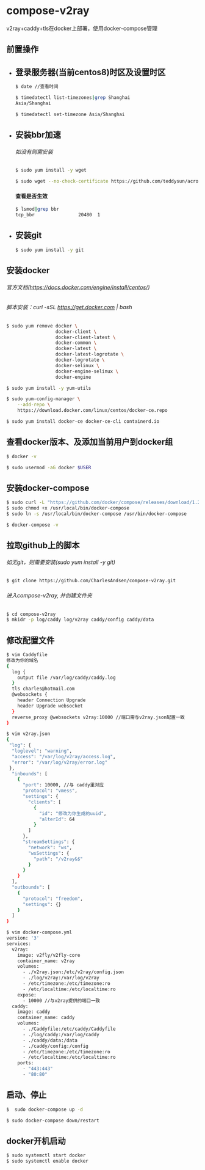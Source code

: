 # compose-v2ray

v2ray+caddy+tls在docker上部署，使用docker-compose管理

## 前置操作

* ## 登录服务器(当前centos8)时区及设置时区

  ```sh
  $ date //查看时间
  ```

  ```sh
  $ timedatectl list-timezones|grep Shanghai
  Asia/Shanghai
  ```

  ```sh
  $ timedatectl set-timezone Asia/Shanghai
  ```



* ## 安装bbr加速

  ###### 如没有则需安装

  ```sh
  $ sudo yum install -y wget
  ```

  ```sh
  $ sudo wget --no-check-certificate https://github.com/teddysun/across/raw/master/bbr.sh && sudo chmod +x bbr.sh && sudo ./bbr.sh
  ```

  #### 查看是否生效

  ```sh
  $ lsmod|grep bbr
  tcp_bbr                20480  1
  ```

  

* ##  安装git

  ```sh
  $ sudo yum install -y git
  ```

## 安装docker

###### 官方文档(https://docs.docker.com/engine/install/centos/)

###### 脚本安装：curl -sSL https://get.docker.com | bash

```sh
$ sudo yum remove docker \
                  docker-client \
                  docker-client-latest \
                  docker-common \
                  docker-latest \
                  docker-latest-logrotate \
                  docker-logrotate \
                  docker-selinux \
                  docker-engine-selinux \
                  docker-engine
```

```sh
$ sudo yum install -y yum-utils
```

```sh
$ sudo yum-config-manager \
    --add-repo \
    https://download.docker.com/linux/centos/docker-ce.repo
```

```sh
$ sudo yum install docker-ce docker-ce-cli containerd.io
```

## 查看docker版本、及添加当前用户到docker组

```sh
$ docker -v
```

```sh
$ sudo usermod -aG docker $USER
```

## 安装docker-compose

```sh
$ sudo curl -L "https://github.com/docker/compose/releases/download/1.28.0/docker-compose-$(uname -s)-$(uname -m)" -o /usr/local/bin/docker-compose
$ sudo chmod +x /usr/local/bin/docker-compose
$ sudo ln -s /usr/local/bin/docker-compose /usr/bin/docker-compose
```

```sh
$ docker-compose -v
```

## 拉取github上的脚本

###### 如无git，则需要安装(sudo yum install -y git)

```sh
$ git clone https://github.com/CharlesAndsen/compose-v2ray.git
```

###### 进入compose-v2ray, 并创建文件夹

```sh
$ cd compose-v2ray
$ mkidr -p log/caddy log/v2ray caddy/config caddy/data
```

## 修改配置文件

```sh
$ vim Caddyfile
修改为你的域名
{ 
  log {
    output file /var/log/caddy/caddy.log
  }
  tls charles@hotmail.com
  @websockets {
    header Connection Upgrade
    header Upgrade websocket
  }
  reverse_proxy @websockets v2ray:10000 //端口需与v2ray.json配置一致
}
```

```sh
$ vim v2ray.json
{
 "log": {
  "loglevel": "warning",
  "access": "/var/log/v2ray/access.log",
  "error": "/var/log/v2ray/error.log"
 },
  "inbounds": [
    {
      "port": 10000, //与 caddy里对应
      "protocol": "vmess",
      "settings": {
        "clients": [
          {
            "id": "修改为你生成的uuid",                                                                                                                                                   
            "alterId": 64
          }
        ]
      },
      "streamSettings": {
        "network": "ws",
        "wsSettings": {
          "path": "/v2ray&$"
        }
      }
    }
  ],
  "outbounds": [
    {
      "protocol": "freedom",
      "settings": {}
    }
  ]
}
```

```sh
$ vim docker-compose.yml
version: '3'
services:
  v2ray:
    image: v2fly/v2fly-core
    container_name: v2ray
    volumes:
      - ./v2ray.json:/etc/v2ray/config.json
      - ./log/v2ray:/var/log/v2ray
      - /etc/timezone:/etc/timezone:ro
      - /etc/localtime:/etc/localtime:ro
    expose:
      - 10000 //与v2ray提供的端口一致
  caddy:
    image: caddy
    container_name: caddy
    volumes:
      - ./Caddyfile:/etc/caddy/Caddyfile
      - ./log/caddy:/var/log/caddy
      - ./caddy/data:/data
      - ./caddy/config:/config
      - /etc/timezone:/etc/timezone:ro
      - /etc/localtime:/etc/localtime:ro
    ports:
      - "443:443"
      - "80:80"
```

## 启动、停止

```sh
$  sudo docker-compose up -d
```

```sh
$ sudo docker-compose down/restart
```

## docker开机启动

```sh
$ sudo systemctl start docker
$ sudo systemctl enable docker
```

